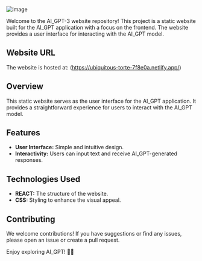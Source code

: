 ![image](https://github.com/AlioM46/AI_GPT3_WEBSITE/assets/139516637/81210799-16de-45d9-a943-315f0c138cf5)

Welcome to the AI_GPT-3 website repository! This project is a static website built for the AI_GPT application with a focus on the frontend. The website provides a user interface for interacting with the AI_GPT model.

## Website URL

The website is hosted at: (https://ubiquitous-torte-7f8e0a.netlify.app/)

## Overview

This static website serves as the user interface for the AI_GPT application. It provides a straightforward experience for users to interact with the AI_GPT model.

## Features

- **User Interface:** Simple and intuitive design.
- **Interactivity:** Users can input text and receive AI_GPT-generated responses.

## Technologies Used

- **REACT:** The structure of the website.
- **CSS:** Styling to enhance the visual appeal.

## Contributing

We welcome contributions! If you have suggestions or find any issues, please open an issue or create a pull request.

Enjoy exploring AI_GPT! 🚀✨
